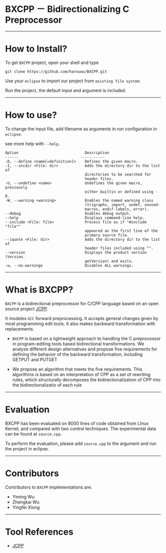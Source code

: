 <script type="text/x-mathjax-config">
MathJax.Hub.Config({
tex2jax: {inlineMath: [['$','$'], ['\\(','\\)']]}
});
</script>
# BXCPP － Bidirectionalizing C Preprocessor
----------------------------------------------

# How to Install?

To get `BXCPP` project, open your shell and type

	git clone https://github.com/harouwu/BXCPP.git

Use your `eclipse` to import our project from `existing file system`.
		
Run the project, the default input and argument is included.

---------------------------------------------

# How to use?

To change the input file, add filename as arguments in run configuration in `eclipse`.

see more help with `--help`.

	Option                            	Description                           
	------                            -----------                           
	-D, --define <name[=definition]>  	Defines the given macro.              
	-I, --incdir <File: dir>          	Adds the directory dir to the list of 
										directories to be searched for 
										header files.                       
	-U, --undefine <name>             	Undefines the given macro, previously 
                                    	either builtin or defined using -D. 
	-W, --warning <warning>           	Enables the named warning class       
                                    	(trigraphs, import, undef, unused-  
                                    	macros, endif-labels, error).       
	--debug                           	Enables debug output.                 
	--help                            	Displays command-line help.           
	--include <File: file>            	Process file as if "#include "file""  
                                    	appeared as the first line of the   
                                    	primary source file.                
	--iquote <File: dir>              	Adds the directory dir to the list of 
                                    	header files included using "".     
	--version                         	Displays the product version (Version.
                                    	getVersion) and exits.              
	-w, --no-warnings                 	Disables ALL warnings.        

----------------------------------------------

# What is BXCPP?

`BXCPP` is a bidirectional preprocessor for C/CPP language based on an open source project [JCPP](http://www.anarres.org/projects/jcpp/ "Title"). 

It modeles `GCC` forward preprocessing. It accepts general changes given by most programming edit tools. It also makes backward transformation with replacements.

* `BXCPP` is based on a lightweight approach to handling the C preprocessor
  in program-editing tools based bidirectional transformations. We
  analyze different design alternatives and propose five requirements
  for defining the behavior of the backward transformation, including
  GETPUT and PUTGET
  
* We propose an algorithm that meets the five requirements. This
  algorithms is based on an interpretation of CPP as a set of
  rewriting rules, which structurally decomposes the
  bidirectionalization of CPP
  into the bidirectionalizatio of each rule

-------------------------------------------------

# Evaluation

BXCPP has been evaluated on 8000 lines of code obtained from LInux Kernel, and compared with two control techniques. The experimental data can be found at `source.cpp`.

To perform the evaluation, please add `source.cpp` to the argument and run the project in eclipse.

-------------------------------------------------

# Contributors

Contributors to `BXCPP` implementations are:

* Yiming Wu
* Zhengkai Wu
* Yingfei Xiong

-------------------------------------------------

# Tool References

* [JCPP](http://www.anarres.org/projects/jcpp/ "Title")